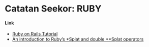 # Catatan Seekor: RUBY

#### Link

* [Ruby on Rails Tutorial](https://www.railstutorial.org/book)
* [An introduction to Ruby’s \*Splat and double \*\*Splat operators](https://www.freecodecamp.org/news/rubys-splat-and-double-splat-operators-ceb753329a78/)

